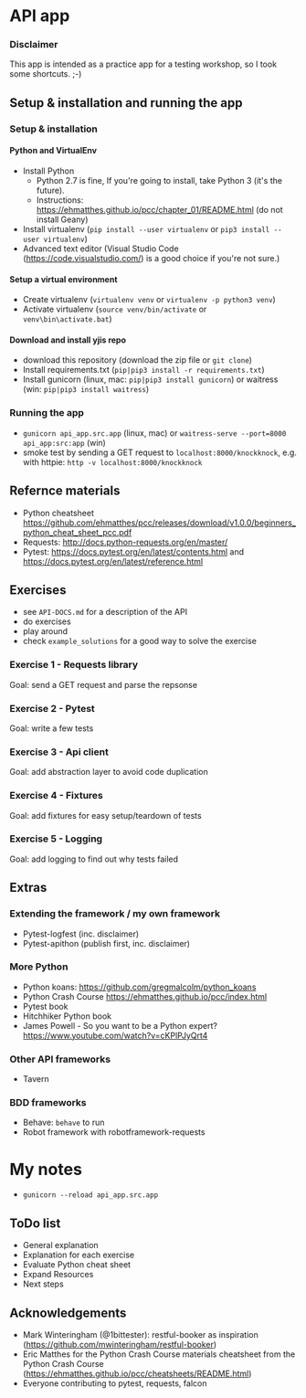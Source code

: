 # API app

### Disclaimer
This app is intended as a practice app for a testing workshop, so I took some shortcuts. ;-)

## Setup & installation and running the app

### Setup & installation

#### Python and VirtualEnv
- Install Python
    - Python 2.7 is fine, If you're going to install, take Python 3 (it's the future).
    - Instructions: https://ehmatthes.github.io/pcc/chapter_01/README.html (do not install Geany)
- Install virtualenv (`pip install --user virtualenv` or `pip3 install --user virtualenv`)
- Advanced text editor (Visual Studio Code (https://code.visualstudio.com/) is a good choice if you're not sure.)

#### Setup a virtual environment
- Create virtualenv (`virtualenv venv` or `virtualenv -p python3 venv`)
- Activate virtualenv (`source venv/bin/activate` or `venv\bin\activate.bat`)

#### Download and install yjis repo
- download this repository (download the zip file or `git clone`)
- Install requirements.txt (`pip|pip3 install -r requirements.txt`)
- Install gunicorn (linux, mac: `pip|pip3 install gunicorn`) or waitress (win: `pip|pip3 install waitress`)

### Running the app
- `gunicorn api_app.src.app` (linux, mac) or `waitress-serve --port=8000 api_app:src:app` (win)
- smoke test by sending a GET request to `localhost:8000/knockknock`, e.g. with httpie: `http -v localhost:8000/knockknock`


## Refernce materials
- Python cheatsheet https://github.com/ehmatthes/pcc/releases/download/v1.0.0/beginners_python_cheat_sheet_pcc.pdf
- Requests: http://docs.python-requests.org/en/master/
- Pytest: https://docs.pytest.org/en/latest/contents.html and https://docs.pytest.org/en/latest/reference.html


## Exercises
- see `API-DOCS.md` for a description of the API
- do exercises
- play around
- check `example_solutions` for a good way to solve the exercise

### Exercise 1 - Requests library
Goal: send a GET request and parse the repsonse

### Exercise 2 - Pytest
Goal: write a few tests

### Exercise 3 - Api client
Goal: add abstraction layer to avoid code duplication

### Exercise 4 - Fixtures
Goal: add fixtures for easy setup/teardown of tests

### Exercise 5 - Logging
Goal: add logging to find out why tests failed 


## Extras

### Extending the framework / my own framework
- Pytest-logfest (inc. disclaimer)
- Pytest-apithon (publish first, inc. disclaimer)

### More Python
- Python koans: https://github.com/gregmalcolm/python_koans
- Python Crash Course https://ehmatthes.github.io/pcc/index.html
- Pytest book
- Hitchhiker Python book
- James Powell - So you want to be a Python expert? https://www.youtube.com/watch?v=cKPlPJyQrt4

### Other API frameworks
- Tavern

### BDD frameworks
- Behave: `behave` to run
- Robot framework with robotframework-requests




# My notes
- `gunicorn --reload api_app.src.app`

## ToDo list
- General explanation
- Explanation for each exercise
- Evaluate Python cheat sheet
- Expand Resources
- Next steps


## Acknowledgements
- Mark Winteringham (@1bittester): restful-booker as inspiration (https://github.com/mwinteringham/restful-booker)
- Eric Matthes for the Python Crash Course materials cheatsheet from the Python Crash Course (https://ehmatthes.github.io/pcc/cheatsheets/README.html)
- Everyone contributing to pytest, requests, falcon